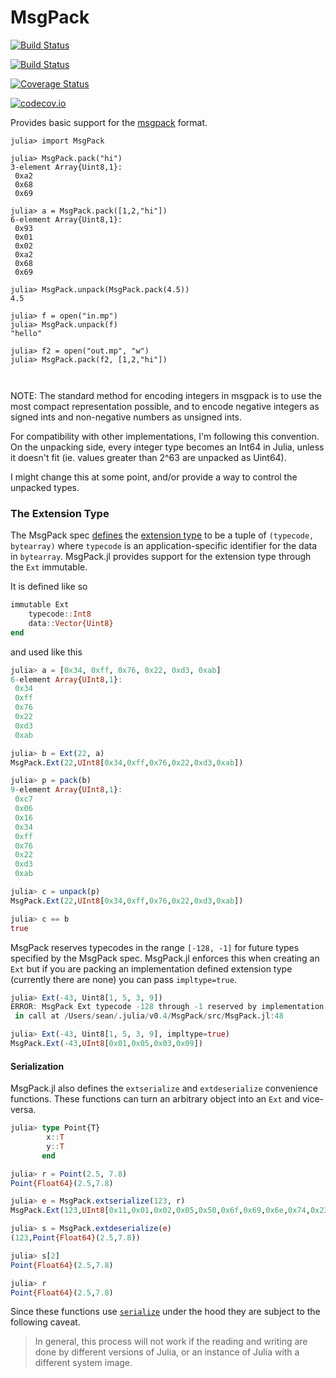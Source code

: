 # MsgPack

[![Build Status](https://travis-ci.org/JuliaIO/MsgPack.jl.svg?branch=master)](https://travis-ci.org/JuliaIO/MsgPack.jl)

[![Build Status](https://ci.appveyor.com/api/projects/status/93qbkbnqh0fn9qr4?svg=true)](https://ci.appveyor.com/project/JuliaIO/msgpack-jl)

[![Coverage Status](https://coveralls.io/repos/JuliaIO/MsgPack.jl/badge.svg?branch=master&service=github)](https://coveralls.io/github/JuliaIO/MsgPack.jl?branch=master)

[![codecov.io](http://codecov.io/github/JuliaIO/MsgPack.jl/coverage.svg?branch=master)](http://codecov.io/github/JuliaIO/MsgPack.jl?branch=master)

Provides basic support for the [msgpack](http://msgpack.org) format.

```
julia> import MsgPack

julia> MsgPack.pack("hi")
3-element Array{Uint8,1}:
 0xa2
 0x68
 0x69

julia> a = MsgPack.pack([1,2,"hi"])
6-element Array{Uint8,1}:
 0x93
 0x01
 0x02
 0xa2
 0x68
 0x69

julia> MsgPack.unpack(MsgPack.pack(4.5))
4.5

julia> f = open("in.mp")
julia> MsgPack.unpack(f)
"hello"

julia> f2 = open("out.mp", "w")
julia> MsgPack.pack(f2, [1,2,"hi"])



```
NOTE: The standard method for encoding integers in msgpack is to use the most compact representation possible, and to encode negative integers as signed ints and non-negative numbers as unsigned ints.

For compatibility with other implementations, I'm following this convention.  On the unpacking side, every integer type becomes an Int64 in Julia, unless it doesn't fit (ie. values greater than 2^63 are unpacked as Uint64).

I might change this at some point, and/or provide a way to control the unpacked types.

### The Extension Type

The MsgPack spec [defines](https://github.com/msgpack/msgpack/blob/master/spec.md#formats-ext) the [extension type](https://github.com/msgpack/msgpack/blob/master/spec.md#types-extension-type) to be a tuple of `(typecode, bytearray)` where `typecode` is an application-specific identifier for the data in `bytearray`. MsgPack.jl provides support for the extension type through the `Ext` immutable.

It is defined like so

```julia
immutable Ext
    typecode::Int8
    data::Vector{Uint8}
end
```

and used like this

```julia
julia> a = [0x34, 0xff, 0x76, 0x22, 0xd3, 0xab]
6-element Array{UInt8,1}:
 0x34
 0xff
 0x76
 0x22
 0xd3
 0xab

julia> b = Ext(22, a)
MsgPack.Ext(22,UInt8[0x34,0xff,0x76,0x22,0xd3,0xab])

julia> p = pack(b)
9-element Array{UInt8,1}:
 0xc7
 0x06
 0x16
 0x34
 0xff
 0x76
 0x22
 0xd3
 0xab

julia> c = unpack(p)
MsgPack.Ext(22,UInt8[0x34,0xff,0x76,0x22,0xd3,0xab])

julia> c == b
true
```

MsgPack reserves typecodes in the range `[-128, -1]` for future types specified by the MsgPack spec. MsgPack.jl enforces this when creating an `Ext` but if you are packing an implementation defined extension type (currently there are none) you can pass `impltype=true`.

```julia
julia> Ext(-43, Uint8[1, 5, 3, 9])
ERROR: MsgPack Ext typecode -128 through -1 reserved by implementation
 in call at /Users/sean/.julia/v0.4/MsgPack/src/MsgPack.jl:48

julia> Ext(-43, Uint8[1, 5, 3, 9], impltype=true)
MsgPack.Ext(-43,UInt8[0x01,0x05,0x03,0x09])
```

#### Serialization

MsgPack.jl also defines the `extserialize` and `extdeserialize` convenience functions. These functions can turn an arbitrary object into an `Ext` and vice-versa.

```julia
julia> type Point{T}
        x::T
        y::T
       end

julia> r = Point(2.5, 7.8)
Point{Float64}(2.5,7.8)

julia> e = MsgPack.extserialize(123, r)
MsgPack.Ext(123,UInt8[0x11,0x01,0x02,0x05,0x50,0x6f,0x69,0x6e,0x74,0x23  …  0x40,0x0e,0x33,0x33,0x33,0x33,0x33,0x33,0x1f,0x40])

julia> s = MsgPack.extdeserialize(e)
(123,Point{Float64}(2.5,7.8))

julia> s[2]
Point{Float64}(2.5,7.8)

julia> r
Point{Float64}(2.5,7.8)
```

Since these functions use [`serialize`](http://docs.julialang.org/en/latest/stdlib/base/#Base.serialize) under the hood they are subject to the following caveat.

> In general, this process will not work if the reading and writing are done by
> different versions of Julia, or an instance of Julia with a different system
> image.
